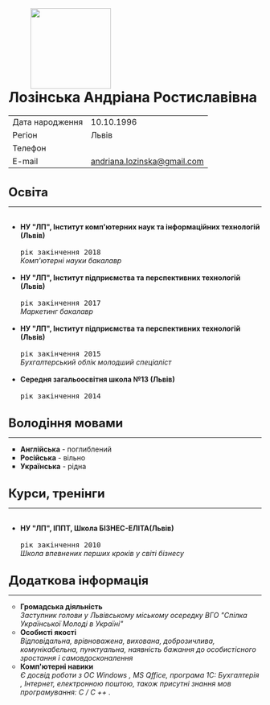 <!DOCTYPE html>
<html>
   <head>
      <title>Andruha</title>
   </head>
   <body>
           <img src="123.jpg" align="right" height="160" hspace="300"> 
           <h1>Лозінська Андріана Ростиславівна</h1>
              
<table>
   <tr>
      <td>Дата народження</td>
      <td>10.10.1996</td>
        </tr>
        <tr>
      <td>Регіон</td>
      <td>Львів</td>
        </tr>
        <tr>
      <td>Телефон</td>
             <tr>
      <td>E-mail</td>
      <td><a href="mailto:andriana.lozinska@gmail.com">andriana.lozinska@gmail.com</td>
        </tr>
        <tr>
</table>   
<br> 
<font size="5"><b>Освіта</b></font>
<HR>
<ul type="disk"> 
  <br><li> <b>НУ "ЛП", Інститут комп'ютерних наук та інформаційних технологій (Львів)</b></li>
  <br> <tt>рік закінчення 2018 </tt>
  <br> <i>Комп'ютерні науки бакалавр</i>
  <br> 
  <br> <li><b>НУ "ЛП", Інститут підприємства та перспективних технологій (Львів)</b></li>
  <br> <tt>рік закінчення 2017 </tt>
  <br> <i>Маркетинг бакалавр</i>
  <br> 
  <br> <li><b>НУ "ЛП", Інститут підприємства та перспективних технологій (Львів)</b></li>
  <br> <tt>рік закінчення 2015</tt> 
  <br> <i>Бухгалтерський облік молодший спеціаліст</i>
  <br> 
  <br><li> <b>Середня загальоосвітня школа №13 (Львів)</b></li>
  <br> <tt>рік закінчення 2014</tt>
  </ul>
   <br> 
<font size="5"><b>Володіння мовами</b></font>
  <hr>
  <ul type="square">
  <li><b>Англійська</b> - поглиблений </li>
<li><b>Російська</b> - вільно </li>
<li><b>Українська</b> - рідна </li></ul>
<br> 
<font size="5"><b>Курси, тренінги</b></font>
  <hr>
  <ul type="disk">
 <br> <li><b>НУ "ЛП", ІППТ,  Школа БІЗНЕС-ЕЛІТА(Львів)</b></li>
  <br> <tt>рік закінчення 2010</tt> 
  <br> <i>Школа впевнених перших кроків у світі бізнесу</i> </li></ul>
  <br> 
<font size="5"><b>Додаткова інформація</b></font>
  <hr>
  <ul type="circle">
  <li><b>Громадська діяльність</b></li>
  <i>Заступник голови у Львівському міському осередку ВГО "Спілка Української Молоді в Україні"</i>
<li><b>Особисті якості</b> </li>
<i>Відповідальна, врівноважена, вихована, доброзичлива, комунікабельна, пунктуальна, наявність бажання до особистісного зростання і самовдосконалення</i>
<li><b>Комп'ютерні навики </b></li>
<i>Є досвід роботи з ОС Windows , MS Qffice, програма 1С: Бухгалтерія , Інтернет, електронною поштою, також присутні знання мов програмування: C / C ++ .</i></ul>



   </body>
</html>
